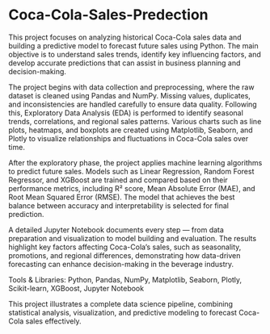 # Coca-Cola-Sales-Predection
This project focuses on analyzing historical Coca-Cola sales data and building a predictive model to forecast future sales using Python. The main objective is to understand sales trends, identify key influencing factors, and develop accurate predictions that can assist in business planning and decision-making.

The project begins with data collection and preprocessing, where the raw dataset is cleaned using Pandas and NumPy. Missing values, duplicates, and inconsistencies are handled carefully to ensure data quality. Following this, Exploratory Data Analysis (EDA) is performed to identify seasonal trends, correlations, and regional sales patterns. Various charts such as line plots, heatmaps, and boxplots are created using Matplotlib, Seaborn, and Plotly to visualize relationships and fluctuations in Coca-Cola sales over time.

After the exploratory phase, the project applies machine learning algorithms to predict future sales. Models such as Linear Regression, Random Forest Regressor, and XGBoost are trained and compared based on their performance metrics, including R² score, Mean Absolute Error (MAE), and Root Mean Squared Error (RMSE). The model that achieves the best balance between accuracy and interpretability is selected for final prediction.

A detailed Jupyter Notebook documents every step — from data preparation and visualization to model building and evaluation. The results highlight key factors affecting Coca-Cola’s sales, such as seasonality, promotions, and regional differences, demonstrating how data-driven forecasting can enhance decision-making in the beverage industry.

Tools & Libraries: Python, Pandas, NumPy, Matplotlib, Seaborn, Plotly, Scikit-learn, XGBoost, Jupyter Notebook

This project illustrates a complete data science pipeline, combining statistical analysis, visualization, and predictive modeling to forecast Coca-Cola sales effectively.

